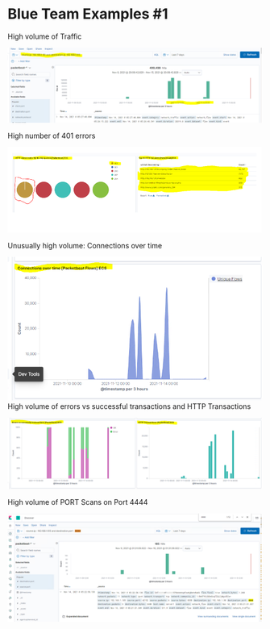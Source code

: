 # Blue Team Examples #1 

High volume of Traffic

![pic](20.PNG)

High number of 401 errors

![pic](21.PNG)

Unusually high volume: Connections over time

![pic](22.PNG)
High volume of errors vs successful transactions and HTTP Transactions

![pic](23.PNG)

High volume of PORT Scans on Port 4444

![pic](4444.PNG) 





